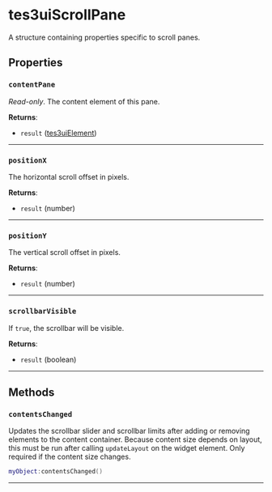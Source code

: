 # tes3uiScrollPane

A structure containing properties specific to scroll panes.

## Properties

### `contentPane`

*Read-only*. The content element of this pane.

**Returns**:

* `result` ([tes3uiElement](../../types/tes3uiElement))

***

### `positionX`

The horizontal scroll offset in pixels.

**Returns**:

* `result` (number)

***

### `positionY`

The vertical scroll offset in pixels.

**Returns**:

* `result` (number)

***

### `scrollbarVisible`

If `true`, the scrollbar will be visible.

**Returns**:

* `result` (boolean)

***

## Methods

### `contentsChanged`

Updates the scrollbar slider and scrollbar limits after adding or removing elements to the content container. Because content size depends on layout, this must be run after calling `updateLayout` on the widget element. Only required if the content size changes.

```lua
myObject:contentsChanged()
```

***

